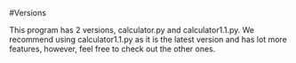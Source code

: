 #Versions

This program has 2 versions, calculator.py and calculator1.1.py.
We recommend using calculator1.1.py as it is the latest version and has lot more features, however, feel free to check out the other ones.
